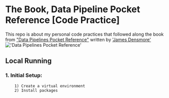# The Book, Data Pipeline Pocket Reference [Code Practice]
This repo is about my personal code practices that followed along the book from ["Data Pipelines Pocket Reference"](https://www.oreilly.com/library/view/data-pipelines-pocket/9781492087823/) written by ['James Densmore'](https://www.linkedin.com/in/jamesdensmore/)
<br>
!['Data Pipelines Pocket Reference'](https://learning.oreilly.com/library/cover/9781492087823/250w/)


## Local Running
### 1. Initial Setup:
        1) Create a virtual environment
        2) Install packages
        
